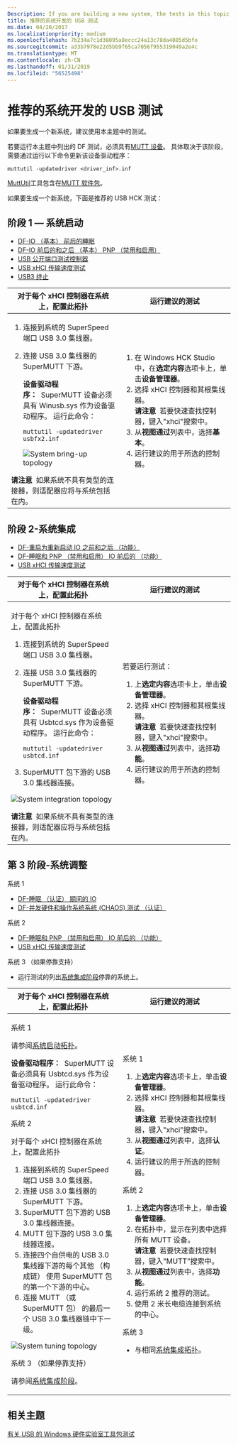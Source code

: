 ```yaml
---
Description: If you are building a new system, the tests in this topic are recommended.
title: 推荐的系统开发的 USB 测试
ms.date: 04/20/2017
ms.localizationpriority: medium
ms.openlocfilehash: 7b234a7c1d38095a8eccc24a13c78da4085d5bfe
ms.sourcegitcommit: a33b7978e22d5bb9f65ca7056f955319049a2e4c
ms.translationtype: MT
ms.contentlocale: zh-CN
ms.lasthandoff: 01/31/2019
ms.locfileid: "56525498"
---
```

# <a name="recommended-usb-tests-for-system-development"></a>推荐的系统开发的 USB 测试


如果要生成一个新系统，建议使用本主题中的测试。

若要运行本主题中列出的 DF 测试，必须具有[MUTT 设备](microsoft-usb-test-tool--mutt--devices.md)。 具体取决于该阶段，需要通过运行以下命令更新该设备驱动程序：

`muttutil -updatedriver <driver_inf>.inf`

[MuttUtil](muttutil.md)工具包含在[MUTT 软件包](mutt-software-package.md)。

如果要生成一个新系统，下面是推荐的 USB HCK 测试：

## <a name="stage-1system-bring-up"></a>阶段 1 — 系统启动


-   [DF-IO （基本） 前后的睡眠](https://msdn.microsoft.com/library/windows/hardware/dn247481.aspx)
-   [DF-IO 前后的和之后 （基本） PNP （禁用和启用）](https://msdn.microsoft.com/library/windows/hardware/dn260411.aspx)
-   [USB 公开端口测试控制器](https://msdn.microsoft.com/library/windows/hardware/hh998021.aspx)
-   [USB xHCI 传输速度测试](https://msdn.microsoft.com/library/windows/hardware/hh997864.aspx)
-   [USB3 终止](https://msdn.microsoft.com/library/windows/hardware/jj124672.aspx)

<table>
<colgroup>
<col width="50%" />
<col width="50%" />
</colgroup>
<thead>
<tr class="header">
<th>对于每个 xHCI 控制器在系统上，配置此拓扑</th>
<th>运行建议的测试</th>
</tr>
</thead>
<tbody>
<tr class="odd">
<td><ol>
<li>连接到系统的 SuperSpeed 端口 USB 3.0 集线器。</li>
<li><p>连接 USB 3.0 集线器的 SuperMUTT 下游。</p>
<p></p>
<p><strong>设备驱动程序：  </strong>SuperMUTT 设备必须具有 Winusb.sys 作为设备驱动程序。 运行此命令：</p>
<p><code>muttutil -updatedriver usbfx2.inf</code></p>
<p><img src="images/xhci-superspeedhub-supermutt.png" alt="System bring-up topology" /></p></li>
</ol>
<div class="alert">
<strong>请注意</strong>  如果系统不具有类型的连接器，则适配器应将与系统包括在内。
</div>
<div>
 
</div></td>
<td><ol>
<li>在 Windows HCK Studio 中，在<strong>选定内容</strong>选项卡上，单击<strong>设备管理器</strong>。</li>
<li>选择 xHCI 控制器和其根集线器。
<div class="alert">
<strong>请注意</strong>  若要快速查找控制器，键入&quot;xhci&quot;搜索中。
</div>
<div>
 
</div></li>
<li>从<strong>视图通过</strong>列表中，选择<strong>基本</strong>。</li>
<li>运行建议的用于所选的控制器。</li>
</ol></td>
</tr>
</tbody>
</table>

 

## <a name="stage-2system-integration"></a>阶段 2-系统集成


-   [DF-重启为重新启动 IO 之前和之后 （功能）](https://msdn.microsoft.com/library/windows/hardware/dn260266.aspx)
-   [DF-睡眠和 PNP （禁用和启用） IO 前后的 （功能）](https://msdn.microsoft.com/library/windows/hardware/dn260391.aspx)
-   [USB xHCI 传输速度测试](https://msdn.microsoft.com/library/windows/hardware/hh997864.aspx)

<table>
<colgroup>
<col width="50%" />
<col width="50%" />
</colgroup>
<thead>
<tr class="header">
<th>对于每个 xHCI 控制器在系统上，配置此拓扑</th>
<th>运行建议的测试</th>
</tr>
</thead>
<tbody>
<tr class="odd">
<td><p></p>
<p>对于每个 xHCI 控制器在系统上，配置此拓扑</p>
<ol>
<li>连接到系统的 SuperSpeed 端口 USB 3.0 集线器。</li>
<li><p>连接 USB 3.0 集线器的 SuperMUTT 下游。</p>
<p><strong>设备驱动程序：  </strong>SuperMUTT 设备必须具有 Usbtcd.sys 作为设备驱动程序。 运行此命令：</p>
<p><code>muttutil -updatedriver usbtcd.inf</code></p></li>
<li>SuperMUTT 包下游的 USB 3.0 集线器连接。</li>
</ol>
<p><img src="images/xhci-system-integration.png" alt="System integration topology" /></p>
<p></p>
<div class="alert">
<strong>请注意</strong>  如果系统不具有类型的连接器，则适配器应将与系统包括在内。
</div>
<div>
 
</div></td>
<td><p>若要运行测试：</p>
<ol>
<li>上<strong>选定内容</strong>选项卡上，单击<strong>设备管理器</strong>。</li>
<li>选择 xHCI 控制器和其根集线器。
<div class="alert">
<strong>请注意</strong>  若要快速查找控制器，键入&quot;xhci&quot;搜索中。
</div>
<div>
 
</div></li>
<li>从<strong>视图通过</strong>列表中，选择<strong>功能</strong>。</li>
<li>运行建议的用于所选的控制器。</li>
</ol></td>
</tr>
</tbody>
</table>

 

## <a name="stage-3system-tuneup"></a>第 3 阶段-系统调整


系统 1

-   [DF-睡眠 （认证） 期间的 IO](https://msdn.microsoft.com/library/windows/hardware/dn247416.aspx)
-   [DF-并发硬件和操作系统系统 (CHAOS) 测试 （认证）](https://msdn.microsoft.com/library/windows/hardware/hh998603.aspx)

系统 2

-   [DF-睡眠和 PNP （禁用和启用） IO 前后的 （功能）](https://msdn.microsoft.com/library/windows/hardware/dn260391.aspx)
-   [USB xHCI 传输速度测试](https://msdn.microsoft.com/library/windows/hardware/hh997864.aspx)

系统 3 （如果停靠支持）

-   运行测试的列出[系统集成阶段](#stage2)停靠的系统上。

<table>
<colgroup>
<col width="50%" />
<col width="50%" />
</colgroup>
<thead>
<tr class="header">
<th>对于每个 xHCI 控制器在系统上，配置此拓扑</th>
<th>运行建议的测试</th>
</tr>
</thead>
<tbody>
<tr class="odd">
<td><p>系统 1</p>
<p>请参阅<a href="#stage1" data-raw-source="[system bring-up topology](#stage1)">系统启动拓扑</a>。</p>
<p><strong>设备驱动程序：  </strong>SuperMUTT 设备必须具有 Usbtcd.sys 作为设备驱动程序。 运行此命令：</p>
<p><code>muttutil -updatedriver usbtcd.inf</code></p>
<p>系统 2</p>
<p>对于每个 xHCI 控制器在系统上，配置此拓扑</p>
<ol>
<li>连接到系统的 SuperSpeed 端口 USB 3.0 集线器。</li>
<li>连接 USB 3.0 集线器的 SuperMUTT 下游。</li>
<li>SuperMUTT 包下游的 USB 3.0 集线器连接。</li>
<li>MUTT 包下游的 USB 3.0 集线器连接。</li>
<li>连接四个自供电的 USB 3.0 集线器下游的每个其他 （构成链） 使用 SuperMUTT 包的第一个下游的中心。</li>
<li>连接 MUTT （或 SuperMUTT 包） 的最后一个 USB 3.0 集线器链中下一级。</li>
</ol>
<img src="images/xhci-superspeedhub-hub-daisy.png" alt="System tuning topology" />
<p>系统 3 （如果停靠支持）</p>
<p>请参阅<a href="#stage2" data-raw-source="[system integration stage](#stage2)">系统集成阶段</a>。</p></td>
<td><p>系统 1</p>
<ol>
<li>上<strong>选定内容</strong>选项卡上，单击<strong>设备管理器</strong>。</li>
<li>选择 xHCI 控制器和其根集线器。
<div class="alert">
<strong>请注意</strong>  若要快速查找控制器，键入&quot;xhci&quot;搜索中。
</div>
<div>
 
</div></li>
<li>从<strong>视图通过</strong>列表中，选择<strong>认证</strong>。</li>
<li>运行建议的用于所选的控制器。</li>
</ol>
<p>系统 2</p>
<ol>
<li>上<strong>选定内容</strong>选项卡上，单击<strong>设备管理器</strong>。</li>
<li>在拓扑中，显示在列表中选择所有 MUTT 设备。
<div class="alert">
<strong>请注意</strong>  若要快速查找控制器，键入&quot;MUTT&quot;搜索中。
</div>
<div>
 
</div></li>
<li>从<strong>视图通过</strong>列表中，选择<strong>功能</strong>。</li>
<li>运行系统 2 推荐的测试。</li>
<li>使用 2 米长电缆连接到系统的中心。</li>
</ol>
<p>系统 3</p>
<ul>
<li><p>与相同<a href="#stage2" data-raw-source="[system integration topology](#stage2)">系统集成拓扑</a>。</p></li>
</ul></td>
</tr>
</tbody>
</table>

 

## <a name="related-topics"></a>相关主题
[有关 USB 的 Windows 硬件实验室工具包测试](windows-hardware-certification-kit-tests-for-usb.md)  



